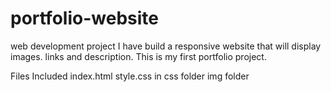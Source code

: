 # portfolio-website
web development project
I have build a responsive website that will display images. links and description. This is my first portfolio project.

Files Included
index.html
style.css in css folder
img folder
